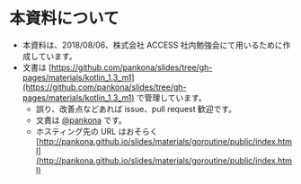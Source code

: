 # 本資料について

* 本資料は、2018/08/06、株式会社 ACCESS 社内勉強会にて用いるために作成しています。
* 文書は [https://github.com/pankona/slides/tree/gh-pages/materials/kotlin_1.3_m1](https://github.com/pankona/slides/tree/gh-pages/materials/kotlin_1.3_m1) で管理しています。
  * 誤り、改善点などあれば issue、pull request 歓迎です。
  * 文責は [@pankona](https://github.com/pankona) です。
  * ホスティング先の URL はおそらく  
  [http://pankona.github.io/slides/materials/goroutine/public/index.html](http://pankona.github.io/slides/materials/goroutine/public/index.html)
